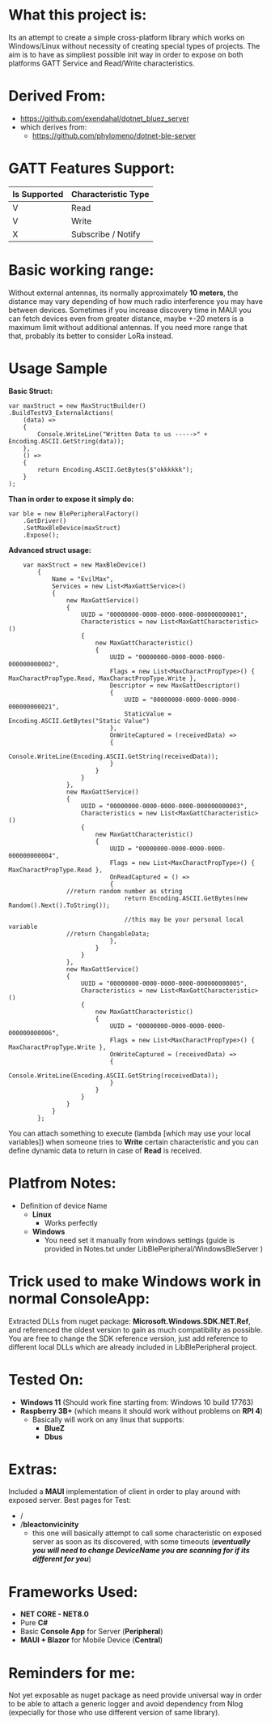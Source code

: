 # What this project is:
Its an attempt to create a simple cross-platform library which works on Windows/Linux without necessity of creating special types of projects.
The aim is to have as simpliest possible init way in order to expose on both platforms GATT Service and Read/Write characteristics.

# Derived From:

 - https://github.com/exendahal/dotnet_bluez_server
 - which derives from:
	 - https://github.com/phylomeno/dotnet-ble-server

# GATT Features Support:
| Is Supported | Characteristic Type |
|--|--|
| V | Read |
| V | Write |
| X | Subscribe / Notify |

# Basic working range:
Without external antennas, its normally approximately **10 meters**, the distance may vary depending of how much radio interference you may have between devices.
Sometimes if you increase discovery time in MAUI you can fetch devices even from greater distance, maybe +-20 meters is a maximum limit without additional antennas.
If you need more range that that, probably its better to consider LoRa instead.

# Usage Sample

**Basic Struct:**

    var maxStruct = new MaxStructBuilder()
    .BuildTestV3_ExternalActions(
        (data) =>
        {
            Console.WriteLine("Written Data to us ----->" + Encoding.ASCII.GetString(data));
        },
        () =>
        {
            return Encoding.ASCII.GetBytes($"okkkkkk");
        }
    );

**Than in order to expose it simply do:**

    var ble = new BlePeripheralFactory()
	    .GetDriver()
	    .SetMaxBleDevice(maxStruct)
	    .Expose();

**Advanced struct usage:**

        var maxStruct = new MaxBleDevice()
            {
                Name = "EvilMax",
                Services = new List<MaxGattService>()
                {
                    new MaxGattService()
                    {
                        UUID = "00000000-0000-0000-0000-000000000001",
                        Characteristics = new List<MaxGattCharacteristic>()
                        {
                            new MaxGattCharacteristic()
                            {
                                UUID = "00000000-0000-0000-0000-000000000002",
                                Flags = new List<MaxCharactPropType>() { MaxCharactPropType.Read, MaxCharactPropType.Write },
                                Descriptor = new MaxGattDescriptor()
                                {
                                    UUID = "00000000-0000-0000-0000-000000000021",
                                    StaticValue = Encoding.ASCII.GetBytes("Static Value")
                                },
                                OnWriteCaptured = (receivedData) => 
                                {
                                    Console.WriteLine(Encoding.ASCII.GetString(receivedData)); 
                                }
                            }
                        }
                    },
                    new MaxGattService()
                    {
                        UUID = "00000000-0000-0000-0000-000000000003",
                        Characteristics = new List<MaxGattCharacteristic>()
                        {
                            new MaxGattCharacteristic()
                            {
                                UUID = "00000000-0000-0000-0000-000000000004",
                                Flags = new List<MaxCharactPropType>() { MaxCharactPropType.Read },
                                OnReadCaptured = () =>
                                {
				    //return random number as string
                                    return Encoding.ASCII.GetBytes(new Random().Next().ToString());
				    
                                    //this may be your personal local variable
				    //return ChangableData;
                                },
                            }
                        }
                    },
                    new MaxGattService()
                    {
                        UUID = "00000000-0000-0000-0000-000000000005",
                        Characteristics = new List<MaxGattCharacteristic>()
                        {
                            new MaxGattCharacteristic()
                            {
                                UUID = "00000000-0000-0000-0000-000000000006",
                                Flags = new List<MaxCharactPropType>() { MaxCharactPropType.Write },
                                OnWriteCaptured = (receivedData) =>
                                {
                                    Console.WriteLine(Encoding.ASCII.GetString(receivedData));
                                }
                            }
                        }
                    }
                }
            };

You can attach something to execute (lambda [which may use your local variables]) when someone tries to **Write** certain characteristic and you can define dynamic data to return in case of **Read** is received.

# Platfrom Notes:

 - Definition of device Name
	 - **Linux**
		 - Works perfectly
	 - **Windows**
		 - You need set it manually from windows settings (guide is provided in Notes.txt under LibBlePeripheral/WindowsBleServer )

# Trick used to make Windows work in normal ConsoleApp:
Extracted DLLs from nuget package: **Microsoft.Windows.SDK.NET.Ref**, and referenced the oldest version to gain as much compatibility as possible.
You are free to change the SDK reference version, just add reference to different local DLLs which are already included in LibBlePeripheral project.


# Tested On:

 - **Windows 11** (Should work fine starting from: Windows 10 build 17763)
 - **Raspberry 3B+** (which means it should work without problems on **RPI 4**)
	 - Basically will work on any linux that supports:
		 - **BlueZ**
		 - **Dbus**

# Extras:
Included a **MAUI** implementation of client in order to play around with exposed server.
Best pages for Test:

 - /
 - /**bleactonvicinity**
	 - this one will basically attempt to call some characteristic on exposed server as soon as its discovered, with some timeouts (***eventually you will need to change DeviceName you are scanning for if its different for you***)

# Frameworks Used:

 - **NET CORE - NET8.0**
 - Pure **C#**
 - Basic **Console App** for Server (**Peripheral**)
 - **MAUI + Blazor** for Mobile Device (**Central**)

# Reminders for me:
Not yet exposable as nuget package as need provide universal way in order to be able to attach a generic logger and avoid dependency from Nlog (expecially for those who use different version of same library).
